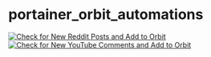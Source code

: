 # portainer_orbit_automations

[![Check for New Reddit Posts and Add to Orbit](https://github.com/d1mnewz/portainer_orbit_automations/actions/workflows/reddit.yml/badge.svg)](https://github.com/d1mnewz/portainer_orbit_automations/actions/workflows/reddit.yml)
[![Check for New YouTube Comments and Add to Orbit](https://github.com/d1mnewz/portainer_orbit_automations/actions/workflows/youtube.yml/badge.svg)](https://github.com/d1mnewz/portainer_orbit_automations/actions/workflows/youtube.yml)
